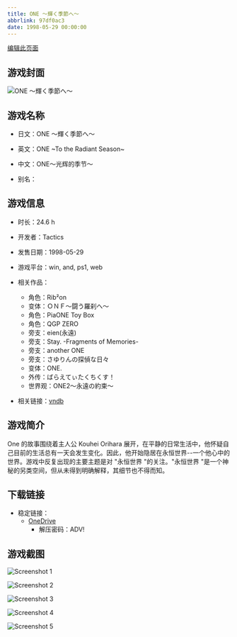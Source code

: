 ```yaml
---
title: ONE ～輝く季節へ～
abbrlink: 97df0ac3
date: 1998-05-29 00:00:00
---
```

[编辑此页面](https://github.com/ACG-3/ADV3-source/blob/main/source/_posts/games/ONE%20%EF%BD%9E%E8%BC%9D%E3%81%8F%E5%AD%A3%E7%AF%80%E3%81%B8%EF%BD%9E.md)

## 游戏封面

![ONE ～輝く季節へ～](https://pan.timero.xyz/d/onedrive/img_lib_001/ONE%20%EF%BD%9E%E8%BC%9D%E3%81%8F%E5%AD%A3%E7%AF%80%E3%81%B8%EF%BD%9E_cover.avif)


## 游戏名称

- 日文：ONE ～輝く季節へ～
- 英文：ONE ~To the Radiant Season~
- 中文：ONE～光辉的季节～

- 别名：


## 游戏信息

- 时长：24.6 h
- 开发者：Tactics
- 发售日期：1998-05-29
- 游戏平台：win, and, ps1, web
- 相关作品：
   - 角色：Rib²on
   - 变体：ＯＮＦ～闘う羅刹へ～
   - 角色：PiaONE Toy Box
   - 角色：QGP ZERO
   - 旁支：eien(永遠)
   - 旁支：Stay. -Fragments of Memories-
   - 旁支：another ONE
   - 旁支：さゆりんの探偵な日々
   - 变体：ONE.
   - 外传：ばらえてぃたくちくす！
   - 世界观：ONE2～永遠の約束～

- 相关链接：[vndb](https://vndb.org/v51)


## 游戏简介

One 的故事围绕着主人公 Kouhei Orihara 展开，在平静的日常生活中，他怀疑自己目前的生活总有一天会发生变化。因此，他开始隐居在永恒世界--一个他心中的世界。游戏中反复出现的主要主题是对 "永恒世界 "的关注。"永恒世界 "是一个神秘的另类空间，但从未得到明确解释，其细节也不得而知。




## 下载链接

- 稳定链接：
    - [OneDrive](https://pan.timero.xyz/onedrive/adv_lib_001/ONE%20%EF%BD%9E%E8%BC%9D%E3%81%8F%E5%AD%A3%E7%AF%80%E3%81%B8%EF%BD%9E)
        - 解压密码：ADV!



## 游戏截图


![Screenshot 1](https://pan.timero.xyz/d/onedrive/img_lib_001/ONE%20%EF%BD%9E%E8%BC%9D%E3%81%8F%E5%AD%A3%E7%AF%80%E3%81%B8%EF%BD%9E_Screenshot_1.avif)

![Screenshot 2](https://pan.timero.xyz/d/onedrive/img_lib_001/ONE%20%EF%BD%9E%E8%BC%9D%E3%81%8F%E5%AD%A3%E7%AF%80%E3%81%B8%EF%BD%9E_Screenshot_2.avif)

![Screenshot 3](https://pan.timero.xyz/d/onedrive/img_lib_001/ONE%20%EF%BD%9E%E8%BC%9D%E3%81%8F%E5%AD%A3%E7%AF%80%E3%81%B8%EF%BD%9E_Screenshot_3.avif)

![Screenshot 4](https://pan.timero.xyz/d/onedrive/img_lib_001/ONE%20%EF%BD%9E%E8%BC%9D%E3%81%8F%E5%AD%A3%E7%AF%80%E3%81%B8%EF%BD%9E_Screenshot_4.avif)

![Screenshot 5](https://pan.timero.xyz/d/onedrive/img_lib_001/ONE%20%EF%BD%9E%E8%BC%9D%E3%81%8F%E5%AD%A3%E7%AF%80%E3%81%B8%EF%BD%9E_Screenshot_5.avif)


